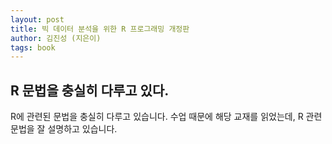 ```yaml
---
layout: post
title: 빅 데이터 분석을 위한 R 프로그래밍 개정판
author: 김진성 (지은이)
tags: book
---
```


## R 문법을 충실히 다루고 있다.

R에 관련된 문법을 충실히 다루고 있습니다. 수업 때문에 해당 교재를 읽었는데, R 관련 문법을 잘 설명하고 있습니다.
